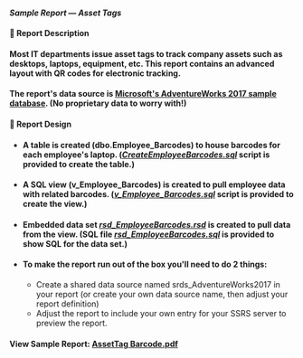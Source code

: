 #### <em>Sample Report — Asset Tags</em>
#### 👋 Report Description

#### Most IT departments issue asset tags to track company assets such as desktops, laptops, equipment, etc. This report contains an advanced layout with QR codes for electronic tracking.
#### The report's data source is <a href="https://github.com/Microsoft/sql-server-samples/releases/tag/adventureworks">Microsoft's AdventureWorks 2017 sample database</a>. (No proprietary data to worry with!)
#### 👋 Report Design
- #### A table is created (dbo.Employee_Barcodes) to house barcodes for each employee's laptop. (<a href="/AssetTags/CreateEmployeeBarcodes.sql"><em>CreateEmployeeBarcodes.sql</em></a> script is provided to create the table.)
- #### A SQL view (v_Employee_Barcodes) is created to pull employee data with related barcodes. (<a href="/AssetTags/v_Employee_Barcodes.sql"><em>v_Employee_Barcodes.sql</em></a> script is provided to create the view.)
 - #### Embedded data set <a href="/AssetTags/rsd_EmployeeBarcodes.rsd"><em>rsd_EmployeeBarcodes.rsd</em></a> is created to pull data from the view. (SQL file <a href="/AssetTags/rsd_EmployeeBarcodes.sql"><em>rsd_EmployeeBarcodes.sql</em></a> is provided to show SQL for the data set.)
 - #### To make the report run out of the box you'll need to do 2 things: 
   -  Create a shared data source named srds_AdventureWorks2017 in your report (or create your own data source name, then adjust your report definition) 
   -  Adjust the report to include your own entry for your SSRS server to preview the report. 

#### View Sample Report: <a href="/AssetTags/AssetTag%20Barcode.pdf" height=750 width=550/>AssetTag Barcode.pdf</a>
